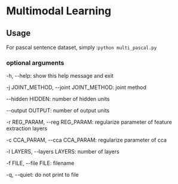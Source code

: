 # Multimodal Learning

## Usage
   For pascal sentence dataset, simply :`python multi_pascal.py`

### optional arguments
  -h, --help:            show this help message and exit
  
  -j JOINT_METHOD, --joint JOINT_METHOD:
                        joint method
  
  --hidden HIDDEN:       number of hidden units
  
  --output OUTPUT:       number of output units

  -r REG_PARAM, --reg REG_PARAM:
                        regularize parameter of feature extraction layers
  
  -c CCA_PARAM, --cca CCA_PARAM:
                        regularize parameter of cca
  
  -l LAYERS, --layers LAYERS:
                        number of layers
  
  -f FILE, --file FILE:  filename
  
  -q, --quiet:           do not print to file
